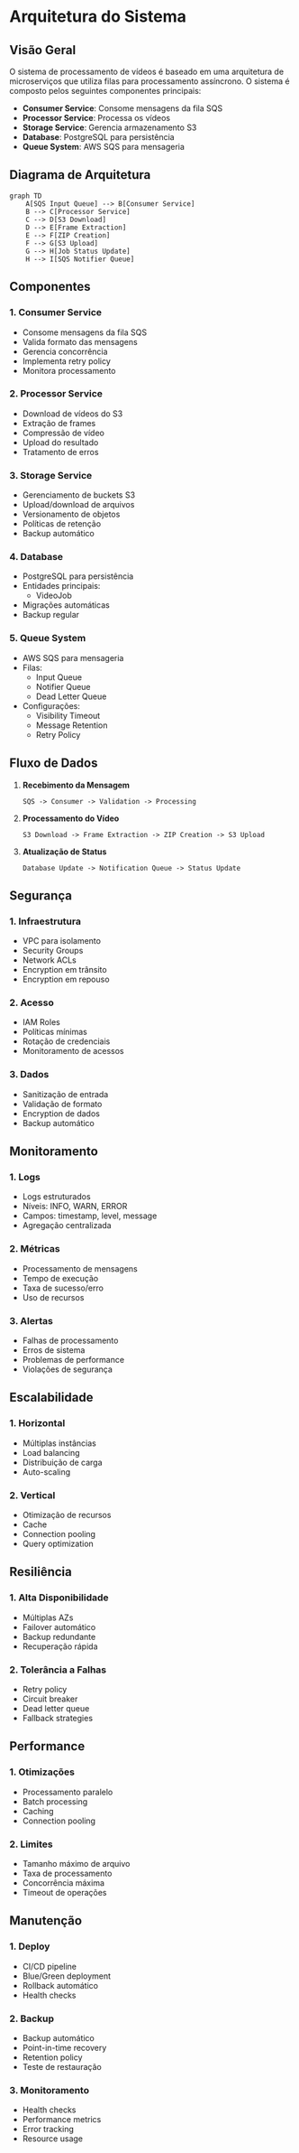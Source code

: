 # Arquitetura do Sistema

## Visão Geral

O sistema de processamento de vídeos é baseado em uma arquitetura de microserviços que utiliza filas para processamento assíncrono. O sistema é composto pelos seguintes componentes principais:

- **Consumer Service**: Consome mensagens da fila SQS
- **Processor Service**: Processa os vídeos
- **Storage Service**: Gerencia armazenamento S3
- **Database**: PostgreSQL para persistência
- **Queue System**: AWS SQS para mensageria

## Diagrama de Arquitetura

```mermaid
graph TD
    A[SQS Input Queue] --> B[Consumer Service]
    B --> C[Processor Service]
    C --> D[S3 Download]
    D --> E[Frame Extraction]
    E --> F[ZIP Creation]
    F --> G[S3 Upload]
    G --> H[Job Status Update]
    H --> I[SQS Notifier Queue]
```

## Componentes

### 1. Consumer Service

- Consome mensagens da fila SQS
- Valida formato das mensagens
- Gerencia concorrência
- Implementa retry policy
- Monitora processamento

### 2. Processor Service

- Download de vídeos do S3
- Extração de frames
- Compressão de vídeo
- Upload do resultado
- Tratamento de erros

### 3. Storage Service

- Gerenciamento de buckets S3
- Upload/download de arquivos
- Versionamento de objetos
- Políticas de retenção
- Backup automático

### 4. Database

- PostgreSQL para persistência
- Entidades principais:
  - VideoJob
- Migrações automáticas
- Backup regular

### 5. Queue System

- AWS SQS para mensageria
- Filas:
  - Input Queue
  - Notifier Queue
  - Dead Letter Queue
- Configurações:
  - Visibility Timeout
  - Message Retention
  - Retry Policy

## Fluxo de Dados

1. **Recebimento da Mensagem**

   ```
   SQS -> Consumer -> Validation -> Processing
   ```

2. **Processamento do Vídeo**

   ```
   S3 Download -> Frame Extraction -> ZIP Creation -> S3 Upload
   ```

3. **Atualização de Status**
   ```
   Database Update -> Notification Queue -> Status Update
   ```

## Segurança

### 1. Infraestrutura

- VPC para isolamento
- Security Groups
- Network ACLs
- Encryption em trânsito
- Encryption em repouso

### 2. Acesso

- IAM Roles
- Políticas mínimas
- Rotação de credenciais
- Monitoramento de acessos

### 3. Dados

- Sanitização de entrada
- Validação de formato
- Encryption de dados
- Backup automático

## Monitoramento

### 1. Logs

- Logs estruturados
- Níveis: INFO, WARN, ERROR
- Campos: timestamp, level, message
- Agregação centralizada

### 2. Métricas

- Processamento de mensagens
- Tempo de execução
- Taxa de sucesso/erro
- Uso de recursos

### 3. Alertas

- Falhas de processamento
- Erros de sistema
- Problemas de performance
- Violações de segurança

## Escalabilidade

### 1. Horizontal

- Múltiplas instâncias
- Load balancing
- Distribuição de carga
- Auto-scaling

### 2. Vertical

- Otimização de recursos
- Cache
- Connection pooling
- Query optimization

## Resiliência

### 1. Alta Disponibilidade

- Múltiplas AZs
- Failover automático
- Backup redundante
- Recuperação rápida

### 2. Tolerância a Falhas

- Retry policy
- Circuit breaker
- Dead letter queue
- Fallback strategies

## Performance

### 1. Otimizações

- Processamento paralelo
- Batch processing
- Caching
- Connection pooling

### 2. Limites

- Tamanho máximo de arquivo
- Taxa de processamento
- Concorrência máxima
- Timeout de operações

## Manutenção

### 1. Deploy

- CI/CD pipeline
- Blue/Green deployment
- Rollback automático
- Health checks

### 2. Backup

- Backup automático
- Point-in-time recovery
- Retention policy
- Teste de restauração

### 3. Monitoramento

- Health checks
- Performance metrics
- Error tracking
- Resource usage
